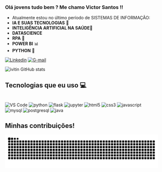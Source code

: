### Olá jovens tudo bem ? Me chamo Victor Santos !!

- Atualmente estou no último período de SISTEMAS DE INFORMAÇÃO: 
- **IA E SUAS TECNOLOGIAS** 🧠
- **INTELIGÊNCIA ARTIFICIAL NA SAÚDE**🏥
- **DATASCIENCE** 
- **RPA** 🤖
- **POWER BI** 📊
- **PYTHON** 🐍



[![Linkedin](https://img.shields.io/badge/LinkedIn-0077B5?style=for-the-badge&logo=linkedin&logoColor=white)](https://www.linkedin.com/in/victor-mois%C3%A9s-354ba9241/)
[![G-mail](https://img.shields.io/badge/Gmail-D14836?style=for-the-badge&logo=gmail&logoColor=white)](https://www.victorofmoises@gmail.com)


![ivitin GitHub stats](https://github-readme-stats.vercel.app/api?username=ivitin&show_icons=true&theme=dracula)


## Tecnologias que eu uso 💻
<div style="display: inline-block"></br>

  <img align="center" alt="VS Code" src="https://img.shields.io/badge/Visual_Studio_Code-0078D4?style=for-the-badge&logo=visual%20studio%20code&logoColor=white">
  <img align="center" alt="python" src="https://img.shields.io/badge/Python-14354C?style=for-the-badge&logo=python&logoColor=white">
  <img align="center" alt="flask" src="https://img.shields.io/badge/Flask-000000?style=for-the-badge&logo=flask&logoColor=white">
  <img align="center" alt="jupyter" src="https://img.shields.io/badge/Made%20with-Jupyter-orange?style=for-the-badge&logo=Jupyter">
  <img align="center" alt="html5" src="https://img.shields.io/badge/HTML-239120?style=for-the-badge&logo=html5&logoColor=white">
  <img align="center" alt="css3" src="https://img.shields.io/badge/CSS-239120?&style=for-the-badge&logo=css3&logoColor=white">
  <img align="center" alt="javascript" src="https://img.shields.io/badge/JavaScript-F7DF1E?style=for-the-badge&logo=javascript&logoColor=black">
  <img align="center" alt="mysql" src="https://img.shields.io/badge/MySQL-00000F?style=for-the-badge&logo=mysql&logoColor=white">
  <img align="center" alt="postgresql" src="https://img.shields.io/badge/PostgreSQL-316192?style=for-the-badge&logo=postgresql&logoColor=white">
  <img align="center" alt="java" src="https://img.shields.io/badge/Java-ED8B00?style=for-the-badge&logo=java&logoColor=white">
</div></br>

## Minhas contribuições!
![Snake animation](https://github.com/peregrinno/peregrinno/blob/output/github-contribution-grid-snake.svg)
